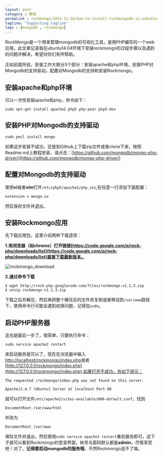 ```yaml
---
layout: post
category : 教程
permalink : rockmongo/2014-11-16/how-to-install-rockmongodb-in-unbuntu14.04/
tagline: "Supporting tagline"
tags : [mongodb , rockmongo]
---
```


RockMongo是一个用来管理mongodb的可视化工具，是用PHP编写的一个web应用。此文章记录我在ubuntu14.04环境下安装rockmongo的过程步骤以及遇到的问题并解决，希望对你们有所帮助。

正如前面所说，安装工作大致分3个部分：安装apache和php环境，安装PHP对Mongodb的支持驱动，配置对Mongodb的支持和安装Rockmongo。

<!--break-->

## 安装apache和php环境

可以一次性安装apache和php，命令如下：

    sudo apt-get install apache2 php5 php-pear php5-dev
    
## 安装PHP对Mongodb的支持驱动

    sudo pecl install mongo
    
如果这步安装不成功，还是到Github上下载zip文件或者clone下来，按照Readme.md上教程安装，请点击：[https://github.com/mongodb/mongo-php-driver/](https://github.com/mongodb/mongo-php-driver/)

## 配置对Mongodb的支持驱动

使用**vi**或者**vim**打开`/etc/php5/apache2/php.ini`,在任意一行添加下面配置：

    extension = mongo.so
    
然后保存文件并退出。

## 安装Rockmongo应用

先下载应用包，这里介绍两种下载途径：


**1.用浏览器（如chrome）打开链接[https://code.google.com/p/rock-php/downloads/list](https://code.google.com/p/rock-php/downloads/list)直接下载最新版本。**

![rockmongo_download](http://pigerla.com/assets/images/20141116/rockmongo_download.png)

**2.通过命令下载**

    $ wget http://rock-php.googlecode.com/files/rockmongo-v1.1.3.zip
    $ unzip rockmongo-v1.1.3.zip
    
下载之后并解压，然后再把整个解压后的文件夹复制或者移动到`/var/www`路径下，使用命令行可能会遇到权限问题，记得加`sudo`。

## 启动PHP服务器

这也是最后一步了，很简单，只要执行命令：

    sudo service apache2 restart
    
来启动服务就可以了，现在在浏览器中输入[http://localhost/rockmongo/index.php](http://localhost/rockmongo/index.php)或者[http://127.0.0.1/rockmongo/index.php](http://127.0.0.1/rockmongo/index.php),如果打开不成功，有如下提示：

    The requested /rockmongo/index.php was not found on this server.

    Apache/2.4.7 (Ubuntu) Server at localhost Port 80
    
就可以打开文件`/etc/apache2/sites-available/000-default.conf`，找到
    
    DocumentRoot /var/www/html

并改为

    DocumentRoot /var/www
    
保存文件并退出，然后使用`sudo service apache2 restart`重启服务即可，这下子就可以看到Rockmongo的登录界面，帐号与密码默认都是**admin**，尽情享受吧！对了，**记得要启动mongodb的服务哦**，不然Rockmongo连不了咯。
    
    


    


